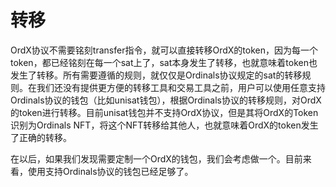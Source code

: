 转移
====

OrdX协议不需要铭刻transfer指令，就可以直接转移OrdX的token，因为每一个token，都已经铭刻在每一个sat上了，sat本身发生了转移，也就意味着token也发生了转移。所有需要遵循的规则，就仅仅是Ordinals协议规定的sat的转移规则。在我们还没有提供更方便的转移工具和交易工具之前，用户可以使用任意支持Ordinals协议的钱包（比如unisat钱包），根据Ordinals协议的转移规则，对OrdX的token进行转移。目前unisat钱包并不支持OrdX协议，但是其将OrdX的Token识别为Ordinals NFT，将这个NFT转移给其他人，也就意味着OrdX的token发生了正确的转移。

在以后，如果我们发现需要定制一个OrdX的钱包，我们会考虑做一个。目前来看，使用支持Ordinals协议的钱包已经足够了。